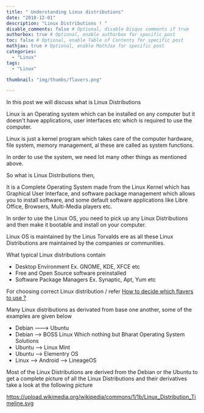 ```yaml
---
title: " Understanding Linux distributions"
date: "2018-12-01"
description: "Linux Distributions ! "
disable_comments: false # Optional, disable Disqus comments if true
authorbox: true # Optional, enable authorbox for specific post
toc: false # Optional, enable Table of Contents for specific post
mathjax: true # Optional, enable MathJax for specific post
categories:
  - "Linux"
tags:
  - "Linux"

thumbnail: "img/thumbs/flavers.png"

---
```


In this post we will discuss what is Linux Distributions

<!--more-->
Linux is an Operating system which can be installed on any computer but it doesn't have applications, user interfaces etc which is required to use the computer.

Linux is just a kernel program which takes care of the computer hardware, file system, memory management, al these are called as system functions.

In order to use the system, we need lot many other things as mentioned above.

So what is Linux Distributions then,

It is a Complete Operating System made from the Linux Kernel which has Graphical User Interface, and software package management which allows you to install software, and some default software applications like Libre Office, Browsers, Multi-Media players etc.

In order to use the Linux OS, you need to pick up any Linux Distributions and then make it bootable and install on your computer.

Linux OS is maintained by the Linus Torvalds ere as all these Linux Distributions are maintained by the companies or communities.

What typical Linux distributions contain

+ Desktop Environment Ex. GNOME, KDE, XFCE etc
+ Free and Open Source software preinstalled
+ Software Package Managers Ex. Synaptic, Apt, Yum etc

For choosing correct Linux distribution / refer
<a href='{{<ref "linuxFlavors" >}}'> How to decide which flavers to use ? </a>

Many Linux distributions as derivated from base one another, some of the examples are given below

+ Debian ---> Ubuntu
+ Debian --> BOSS Linux Which nothing but Bharat Operating System Solutions
+ Ubuntu --> Linux Mint
+ Ubuntu --> Elementry OS
+ Linux --> Android --> LineageOS


Most of the Linux Distributions are derived from the Debian or the Ubuntu to get a complete picture of all the Linux Distributions and their derivatives take a look at the following picture


https://upload.wikimedia.org/wikipedia/commons/1/1b/Linux_Distribution_Timeline.svg
